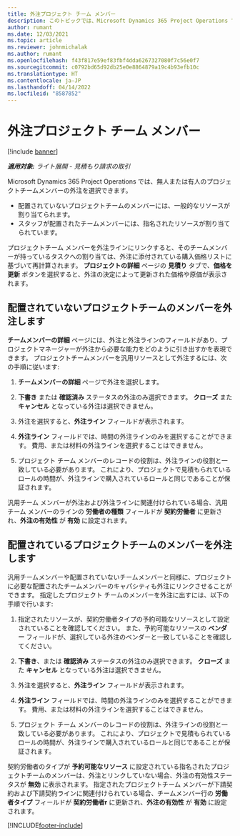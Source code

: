 ```yaml
---
title: 外注プロジェクト チーム メンバー
description: このトピックでは、Microsoft Dynamics 365 Project Operations でプロジェクト チームのメンバーを外注する方法について説明します。
author: rumant
ms.date: 12/03/2021
ms.topic: article
ms.reviewer: johnmichalak
ms.author: rumant
ms.openlocfilehash: f43f817e59ef83fbf4dda6267327080f7c56e0f7
ms.sourcegitcommit: c0792bd65d92db25e0e8864879a19c4b93efb10c
ms.translationtype: HT
ms.contentlocale: ja-JP
ms.lasthandoff: 04/14/2022
ms.locfileid: "8587852"
---
```

# <a name="subcontracting-project-team-members"></a>外注プロジェクト チーム メンバー

[!include [banner](../../includes/dataverse-preview.md)]

_**適用対象:** ライト展開 - 見積もり請求の取引_

Microsoft Dynamics 365 Project Operations では、無人または有人のプロジェクトチームメンバーの外注を選択できます。

- 配置されていないプロジェクトチームのメンバーには、一般的なリソースが割り当てられます。
- スタッフが配置されたチームメンバーには、指名されたリソースが割り当てられています。

プロジェクトチーム メンバーを外注ラインにリンクすると、そのチームメンバーが持っているタスクへの割り当ては、外注に添付されている購入価格リストに基づいて再計算されます。  **プロジェクトの詳細** ページの **見積り** タブで、**価格を更新** ボタンを選択すると、外注の決定によって更新された価格や原価が表示されます。 

## <a name="subcontracting-an-unstaffed-project-team-member"></a>配置されていないプロジェクトチームのメンバーを外注します
**チームメンバーの詳細** ページには、外注と外注ラインのフィールドがあり、プロジェクトマネージャーが外注から必要な能力をどのように引き出すかを表現できます。 プロジェクトチームメンバーを汎用リソースとして外注するには、次の手順に従います:

1.  **チームメンバーの詳細** ページで外注を選択します。

2.  **下書き** または **確認済み** ステータスの外注のみ選択できます。 **クローズ** また **キャンセル** となっている外注は選択できません。 

3.  外注を選択すると、**外注ライン** フィールドが表示されます。

4.  **外注ライン** フィールドでは、時間の外注ラインのみを選択することができます。 費用、または材料の外注ラインを選択することはできません。

5.  プロジェクト チーム メンバーのレコードの役割は、外注ラインの役割と一致している必要があります。 これにより、プロジェクトで見積もられているロールの時間が、外注ラインで購入されているロールと同じであることが保証されます。 

汎用チーム メンバーが外注および外注ラインに関連付けられている場合、汎用チーム メンバーのラインの **労働者の種類** フィールドが **契約労働者** に更新され、**外注の有効性** が **有効** に設定されます。

## <a name="subcontracting-a-staffed-project-team-member"></a>配置されているプロジェクトチームのメンバーを外注します
汎用チームメンバーや配置されていないチームメンバーと同様に、プロジェクトに必要な配置されたチームメンバーのキャパシティも外注にリンクさせることができます。 指定したプロジェクト チームのメンバーを外注に出すには、以下の手順で行います:

1.  指定されたリソースが、契約労働者タイプの予約可能なリソースとして設定されていることを確認してください。 また、予約可能なリソースの **ベンダー** フィールドが、選択している外注のベンダーと一致していることを確認してください。 

2.  **下書き**、または **確認済み** ステータスの外注のみ選択できます。 **クローズ** また **キャンセル** となっている外注は選択できません。 

3.  外注を選択すると、**外注ライン** フィールドが表示されます。

4.  **外注ライン** フィールドでは、時間の外注ラインのみを選択することができます。 費用、または材料の外注ラインを選択することはできません。

5.  プロジェクト チーム メンバーのレコードの役割は、外注ラインの役割と一致している必要があります。 これにより、プロジェクトで見積もられているロールの時間が、外注ラインで購入されているロールと同じであることが保証されます。 

契約労働者のタイプが **予約可能なリソース** に設定されている指名されたプロジェクトチームのメンバーは、外注とリンクしていない場合、外注の有効性ステータスが **無効** に表示されます。 指定されたプロジェクトチーム メンバーが下請契約および下請契約ラインに関連付けられている場合、チームメンバー行の **労働者タイプ** フィールドが **契約労働者r** に更新され、**外注の有効性** が **有効** に設定されます。

[!INCLUDE[footer-include](../../includes/footer-banner.md)]
